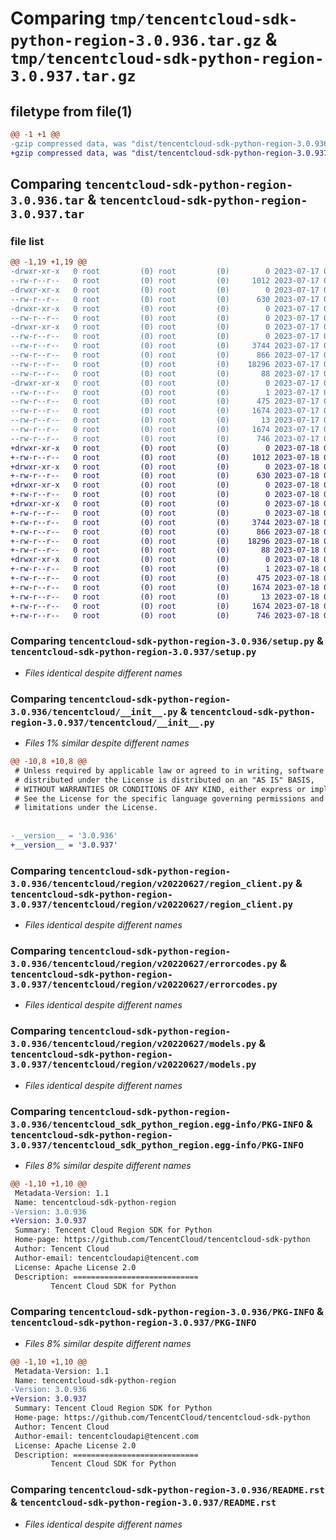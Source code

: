 # Comparing `tmp/tencentcloud-sdk-python-region-3.0.936.tar.gz` & `tmp/tencentcloud-sdk-python-region-3.0.937.tar.gz`

## filetype from file(1)

```diff
@@ -1 +1 @@
-gzip compressed data, was "dist/tencentcloud-sdk-python-region-3.0.936.tar", last modified: Mon Jul 17 00:33:11 2023, max compression
+gzip compressed data, was "dist/tencentcloud-sdk-python-region-3.0.937.tar", last modified: Tue Jul 18 00:29:13 2023, max compression
```

## Comparing `tencentcloud-sdk-python-region-3.0.936.tar` & `tencentcloud-sdk-python-region-3.0.937.tar`

### file list

```diff
@@ -1,19 +1,19 @@
-drwxr-xr-x   0 root         (0) root         (0)        0 2023-07-17 00:33:11.000000 tencentcloud-sdk-python-region-3.0.936/
--rw-r--r--   0 root         (0) root         (0)     1012 2023-07-17 00:33:11.000000 tencentcloud-sdk-python-region-3.0.936/setup.py
-drwxr-xr-x   0 root         (0) root         (0)        0 2023-07-17 00:33:11.000000 tencentcloud-sdk-python-region-3.0.936/tencentcloud/
--rw-r--r--   0 root         (0) root         (0)      630 2023-07-17 00:33:11.000000 tencentcloud-sdk-python-region-3.0.936/tencentcloud/__init__.py
-drwxr-xr-x   0 root         (0) root         (0)        0 2023-07-17 00:33:11.000000 tencentcloud-sdk-python-region-3.0.936/tencentcloud/region/
--rw-r--r--   0 root         (0) root         (0)        0 2023-07-17 00:33:11.000000 tencentcloud-sdk-python-region-3.0.936/tencentcloud/region/__init__.py
-drwxr-xr-x   0 root         (0) root         (0)        0 2023-07-17 00:33:11.000000 tencentcloud-sdk-python-region-3.0.936/tencentcloud/region/v20220627/
--rw-r--r--   0 root         (0) root         (0)        0 2023-07-17 00:33:11.000000 tencentcloud-sdk-python-region-3.0.936/tencentcloud/region/v20220627/__init__.py
--rw-r--r--   0 root         (0) root         (0)     3744 2023-07-17 00:33:11.000000 tencentcloud-sdk-python-region-3.0.936/tencentcloud/region/v20220627/region_client.py
--rw-r--r--   0 root         (0) root         (0)      866 2023-07-17 00:33:11.000000 tencentcloud-sdk-python-region-3.0.936/tencentcloud/region/v20220627/errorcodes.py
--rw-r--r--   0 root         (0) root         (0)    18296 2023-07-17 00:33:11.000000 tencentcloud-sdk-python-region-3.0.936/tencentcloud/region/v20220627/models.py
--rw-r--r--   0 root         (0) root         (0)       88 2023-07-17 00:33:11.000000 tencentcloud-sdk-python-region-3.0.936/setup.cfg
-drwxr-xr-x   0 root         (0) root         (0)        0 2023-07-17 00:33:11.000000 tencentcloud-sdk-python-region-3.0.936/tencentcloud_sdk_python_region.egg-info/
--rw-r--r--   0 root         (0) root         (0)        1 2023-07-17 00:33:11.000000 tencentcloud-sdk-python-region-3.0.936/tencentcloud_sdk_python_region.egg-info/dependency_links.txt
--rw-r--r--   0 root         (0) root         (0)      475 2023-07-17 00:33:11.000000 tencentcloud-sdk-python-region-3.0.936/tencentcloud_sdk_python_region.egg-info/SOURCES.txt
--rw-r--r--   0 root         (0) root         (0)     1674 2023-07-17 00:33:11.000000 tencentcloud-sdk-python-region-3.0.936/tencentcloud_sdk_python_region.egg-info/PKG-INFO
--rw-r--r--   0 root         (0) root         (0)       13 2023-07-17 00:33:11.000000 tencentcloud-sdk-python-region-3.0.936/tencentcloud_sdk_python_region.egg-info/top_level.txt
--rw-r--r--   0 root         (0) root         (0)     1674 2023-07-17 00:33:11.000000 tencentcloud-sdk-python-region-3.0.936/PKG-INFO
--rw-r--r--   0 root         (0) root         (0)      746 2023-07-17 00:33:11.000000 tencentcloud-sdk-python-region-3.0.936/README.rst
+drwxr-xr-x   0 root         (0) root         (0)        0 2023-07-18 00:29:13.000000 tencentcloud-sdk-python-region-3.0.937/
+-rw-r--r--   0 root         (0) root         (0)     1012 2023-07-18 00:29:13.000000 tencentcloud-sdk-python-region-3.0.937/setup.py
+drwxr-xr-x   0 root         (0) root         (0)        0 2023-07-18 00:29:13.000000 tencentcloud-sdk-python-region-3.0.937/tencentcloud/
+-rw-r--r--   0 root         (0) root         (0)      630 2023-07-18 00:29:13.000000 tencentcloud-sdk-python-region-3.0.937/tencentcloud/__init__.py
+drwxr-xr-x   0 root         (0) root         (0)        0 2023-07-18 00:29:13.000000 tencentcloud-sdk-python-region-3.0.937/tencentcloud/region/
+-rw-r--r--   0 root         (0) root         (0)        0 2023-07-18 00:29:13.000000 tencentcloud-sdk-python-region-3.0.937/tencentcloud/region/__init__.py
+drwxr-xr-x   0 root         (0) root         (0)        0 2023-07-18 00:29:13.000000 tencentcloud-sdk-python-region-3.0.937/tencentcloud/region/v20220627/
+-rw-r--r--   0 root         (0) root         (0)        0 2023-07-18 00:29:13.000000 tencentcloud-sdk-python-region-3.0.937/tencentcloud/region/v20220627/__init__.py
+-rw-r--r--   0 root         (0) root         (0)     3744 2023-07-18 00:29:13.000000 tencentcloud-sdk-python-region-3.0.937/tencentcloud/region/v20220627/region_client.py
+-rw-r--r--   0 root         (0) root         (0)      866 2023-07-18 00:29:13.000000 tencentcloud-sdk-python-region-3.0.937/tencentcloud/region/v20220627/errorcodes.py
+-rw-r--r--   0 root         (0) root         (0)    18296 2023-07-18 00:29:13.000000 tencentcloud-sdk-python-region-3.0.937/tencentcloud/region/v20220627/models.py
+-rw-r--r--   0 root         (0) root         (0)       88 2023-07-18 00:29:13.000000 tencentcloud-sdk-python-region-3.0.937/setup.cfg
+drwxr-xr-x   0 root         (0) root         (0)        0 2023-07-18 00:29:13.000000 tencentcloud-sdk-python-region-3.0.937/tencentcloud_sdk_python_region.egg-info/
+-rw-r--r--   0 root         (0) root         (0)        1 2023-07-18 00:29:13.000000 tencentcloud-sdk-python-region-3.0.937/tencentcloud_sdk_python_region.egg-info/dependency_links.txt
+-rw-r--r--   0 root         (0) root         (0)      475 2023-07-18 00:29:13.000000 tencentcloud-sdk-python-region-3.0.937/tencentcloud_sdk_python_region.egg-info/SOURCES.txt
+-rw-r--r--   0 root         (0) root         (0)     1674 2023-07-18 00:29:13.000000 tencentcloud-sdk-python-region-3.0.937/tencentcloud_sdk_python_region.egg-info/PKG-INFO
+-rw-r--r--   0 root         (0) root         (0)       13 2023-07-18 00:29:13.000000 tencentcloud-sdk-python-region-3.0.937/tencentcloud_sdk_python_region.egg-info/top_level.txt
+-rw-r--r--   0 root         (0) root         (0)     1674 2023-07-18 00:29:13.000000 tencentcloud-sdk-python-region-3.0.937/PKG-INFO
+-rw-r--r--   0 root         (0) root         (0)      746 2023-07-18 00:29:13.000000 tencentcloud-sdk-python-region-3.0.937/README.rst
```

### Comparing `tencentcloud-sdk-python-region-3.0.936/setup.py` & `tencentcloud-sdk-python-region-3.0.937/setup.py`

 * *Files identical despite different names*

### Comparing `tencentcloud-sdk-python-region-3.0.936/tencentcloud/__init__.py` & `tencentcloud-sdk-python-region-3.0.937/tencentcloud/__init__.py`

 * *Files 1% similar despite different names*

```diff
@@ -10,8 +10,8 @@
 # Unless required by applicable law or agreed to in writing, software
 # distributed under the License is distributed on an "AS IS" BASIS,
 # WITHOUT WARRANTIES OR CONDITIONS OF ANY KIND, either express or implied.
 # See the License for the specific language governing permissions and
 # limitations under the License.
 
 
-__version__ = '3.0.936'
+__version__ = '3.0.937'
```

### Comparing `tencentcloud-sdk-python-region-3.0.936/tencentcloud/region/v20220627/region_client.py` & `tencentcloud-sdk-python-region-3.0.937/tencentcloud/region/v20220627/region_client.py`

 * *Files identical despite different names*

### Comparing `tencentcloud-sdk-python-region-3.0.936/tencentcloud/region/v20220627/errorcodes.py` & `tencentcloud-sdk-python-region-3.0.937/tencentcloud/region/v20220627/errorcodes.py`

 * *Files identical despite different names*

### Comparing `tencentcloud-sdk-python-region-3.0.936/tencentcloud/region/v20220627/models.py` & `tencentcloud-sdk-python-region-3.0.937/tencentcloud/region/v20220627/models.py`

 * *Files identical despite different names*

### Comparing `tencentcloud-sdk-python-region-3.0.936/tencentcloud_sdk_python_region.egg-info/PKG-INFO` & `tencentcloud-sdk-python-region-3.0.937/tencentcloud_sdk_python_region.egg-info/PKG-INFO`

 * *Files 8% similar despite different names*

```diff
@@ -1,10 +1,10 @@
 Metadata-Version: 1.1
 Name: tencentcloud-sdk-python-region
-Version: 3.0.936
+Version: 3.0.937
 Summary: Tencent Cloud Region SDK for Python
 Home-page: https://github.com/TencentCloud/tencentcloud-sdk-python
 Author: Tencent Cloud
 Author-email: tencentcloudapi@tencent.com
 License: Apache License 2.0
 Description: ============================
         Tencent Cloud SDK for Python
```

### Comparing `tencentcloud-sdk-python-region-3.0.936/PKG-INFO` & `tencentcloud-sdk-python-region-3.0.937/PKG-INFO`

 * *Files 8% similar despite different names*

```diff
@@ -1,10 +1,10 @@
 Metadata-Version: 1.1
 Name: tencentcloud-sdk-python-region
-Version: 3.0.936
+Version: 3.0.937
 Summary: Tencent Cloud Region SDK for Python
 Home-page: https://github.com/TencentCloud/tencentcloud-sdk-python
 Author: Tencent Cloud
 Author-email: tencentcloudapi@tencent.com
 License: Apache License 2.0
 Description: ============================
         Tencent Cloud SDK for Python
```

### Comparing `tencentcloud-sdk-python-region-3.0.936/README.rst` & `tencentcloud-sdk-python-region-3.0.937/README.rst`

 * *Files identical despite different names*

